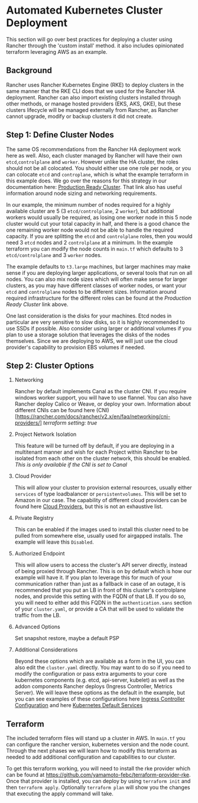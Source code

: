 # Automated Kubernetes Cluster Deployment

This section will go over best practices for deploying a cluster using Rancher through the 'custom install' method.  it also includes opinionated terraform leveraging AWS as an example.

## Background

Rancher uses Rancher Kubernetes Engine (RKE) to deploy clusters in the same manner that the RKE CLI does that we used for the Rancher HA deployment.  Rancher can also import existing clusters installed through other methods, or manage hosted providers (EKS, AKS, GKE), but these clusters lifecycle will be managed externally from Rancher, as Rancher cannot upgrade, modify or backup clusters it did not create.

## Step 1: Define Cluster Nodes

The same OS recommendations from the Rancher HA deployment work here as well.  Also, each cluster managed by Rancher will have their own `etcd`,`controlplane` and `worker`.  However unlike the HA cluster, the roles should not be all colocated.  You should either use one role per node, or you can colocate `etcd` and `controplane`, which is what the example terraform in this example does.  We go over the reasons for this strategy in our documentation here: [Production Ready Cluster](https://rancher.com/docs/rancher/v2.x/en/cluster-provisioning/production/).  That link also has useful information around node sizing and networking requirements.

In our example, the minimum number of nodes required for a highly available cluster are 5 (3 `etcd/controlplane`, 2 `worker`), but additional workers would usually be required, as losing one worker node in this 5 node cluster would cut your total capacity in half, and there is a good chance the one remaining worker node would not be able to handle the required capacity.  If you are splitting the `etcd` and `controlplane` roles, then you would need 3 `etcd` nodes and 2 `controlplane` at a minimum.  In the example terraform you can modify the node counts in `main.tf` which defaults to 3 `etcd/controlplane` and 3 `worker` nodes.

The example defaults to `t3.large` machines, but larger machines may make sense if you are deploying larger applications, or several tools that run on all nodes.  You can also mix node sizes which will often make sense for larger clusters, as you may have different classes of worker nodes, or want your `etcd` and `controlplane` nodes to be different sizes.  Information around required infrastructure for the different roles can be found at the _Production Ready Cluster_ link above.

One last consideration is the disks for your machines.  Etcd nodes in particular are very sensitive to slow disks, so it is highly recommended to use SSDs if possible.  Also consider using larger or additional volumes if you plan to use a storage solution that leverages the disks of the nodes themselves.  Since we are deploying to AWS, we will just use the cloud provider's capability to provision EBS volumes if needed.

## Step 2: Cluster Options

1. Networking
   
    Rancher by default implements Canal as the cluster CNI.  If you require windows worker support, you will have to use flannel.  You can also have Rancher deploy Calico or Weave, or deploy your own.  Information about different CNIs can be found here (CNI)[https://rancher.com/docs/rancher/v2.x/en/faq/networking/cni-providers/]
    *terraform setting: true*

2. Project Network Isolation
   
    This feature will be turned off by default, if you are deploying in a multitenant manner and wish for each Project within Rancher to be isolated from each other on the cluster network, this should be enabled. _This is only available if the CNI is set to Canal_

3. Cloud Provider
   
    This will allow your cluster to provision external resources, usually either `services` of type loadbalancer or `persistentvolumes`.  This  will be set to Amazon in our case.  The capability of different cloud providers can be found here [Cloud Providers](https://kubernetes.io/docs/concepts/cluster-administration/cloud-providers/), but this is not an exhaustive list.

4. Private Registry
    
    This can be enabled if the images used to install this cluster need to be pulled from somewhere else, usually used for airgapped installs.  The example will leave this `Disabled`.

5. Authorized Endpoint
   
    This will allow users to access the cluster's API server directly, instead of being proxied through Rancher.  This is on by default which is how our example will have it.  If you plan to leverage this for much of your communication rather than just as a fallback in case of an outage, it is recommended that you put an LB in front of this cluster's controlplane nodes, and provide this setting with the FQDN of that LB.  If you do so, you will need to either add this FQDN in the `authentication.sans` section of your `cluster.yaml`, or provide a CA that will be used to validate the traffic from the LB.

6. Advanced Options
    
    Set snapshot restore, maybe a default PSP

7. Additional Considerations
    
    Beyond these options which are available as a form in the UI, you can also edit the `cluster.yaml` directly.  You may want to do so if you need to modify the configuration or pass extra arguments to your core kubernetes components (e.g. etcd, api-server, kubelet) as well as the addon components Rancher deploys (Ingress Controller, Metrics Server).  We will leave these options as the default in the example, but you can see examples of these configurations here [Ingress Controller Configuration](https://rancher.com/docs/rke/latest/en/config-options/add-ons/ingress-controllers/) and here [Kubernetes Default Services](https://rancher.com/docs/rke/latest/en/config-options/services/)

## Terraform

The included terraform files will stand up a cluster in AWS.  In `main.tf` you can configure the rancher version, kubernetes version and the node count.  Through the next phases we will learn how to modify this terraform as needed to add additional configuration and capabilities to our cluster.

To get this terraform working, you will need to install the rke provider which can be found at https://github.com/yamamoto-febc/terraform-provider-rke.
Once that provider is installed, you can deploy by using `terraform init` and then `terraform apply`.  Optionally `terraform plan` will show you the changes that executing the apply command will take.
   



